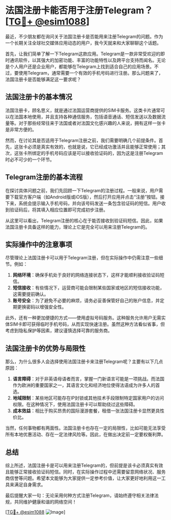# 法国注册卡能否用于注册Telegram？[[TG💪+ @esim1088](https://t.me/s/esim1088)]

最近，不少朋友都在询问关于法国注册卡是否能用来注册Telegram的问题。作为一个长期关注全球社交媒体应用动态的用户，我今天就来和大家聊聊这个话题。

首先，让我们简单了解一下Telegram这款应用。Telegram是一款非常受欢迎的即时通讯软件，以其强大的加密功能、丰富的功能特性以及跨平台支持而闻名。无论是个人用户还是企业用户，都能够在Telegram上找到适合自己的应用场景。不过，要使用Telegram，通常需要一个有效的手机号码进行注册。那么问题来了，法国注册卡是否能够满足这一要求呢？

## 法国注册卡的基本情况

法国注册卡，顾名思义，就是通过法国运营商提供的SIM卡服务。这类卡片通常可以在法国本地使用，并且支持各种通信服务，包括语音通话、短信发送以及数据流量等。对于那些经常往来于法国或者对法国文化感兴趣的人来说，拥有这样一张卡是非常方便的。

然而，在讨论其是否适用于Telegram注册之前，我们需要明确几个前提条件。首先，这张卡必须是真实有效的，也就是说，它已经成功激活并且能够正常使用；其次，这张卡所绑定的手机号码应该是可以接收验证码的，因为这是注册Telegram时必不可少的一个环节。

## Telegram注册的基本流程

在探讨具体问题之前，我们先回顾一下Telegram的注册过程。一般来说，用户需要下载官方客户端（如Android版或iOS版），然后打开应用并点击“注册”按钮。接下来，系统会提示输入手机号码，并向该号码发送一条包含验证码的短信。用户收到验证码后，将其填入相应位置即可完成初步注册。

从这里可以看出，Telegram注册的核心在于能否接收到验证码短信。因此，如果法国注册卡具备这样的能力，理论上它是完全可以用来注册Telegram的。

## 实际操作中的注意事项

尽管理论上法国注册卡可以用于Telegram注册，但在实际操作中仍需注意一些细节。例如：

1. **网络环境**：确保手机处于良好的网络连接状态下，这样才能顺利接收验证码短信。
2. **短信接收**：有些情况下，运营商可能会限制某些国家或地区的短信接收功能，这需要提前确认。
3. **账号安全**：为了避免不必要的麻烦，请务必妥善保管好自己的账户信息，并定期更换密码以增强安全性。

此外，还有一种更加便捷的方式——使用虚拟号码服务。这种服务允许用户无需实体SIM卡即可获得临时手机号码，从而实现快速注册。虽然这种方法看似省事，但考虑到隐私保护等因素，建议谨慎选择可靠的服务商。

## 法国注册卡的优势与局限性

那么，为什么很多人会选择使用法国注册卡来注册Telegram呢？主要有以下几点原因：

1. **语言障碍**：对于非英语母语者而言，掌握一门新语言可能是一项挑战。而法国作为欧洲的重要国家之一，其语言文化和经济地位使得法语成为许多人的首选。
2. **地域限制**：某些地区可能存在IP封锁或其他技术手段限制特定国家用户的访问权限。在这种情况下，使用法国注册卡可以帮助绕过这些障碍。
3. **成本效益**：相比于购买昂贵的国际漫游套餐，租借一张法国注册卡显然更具性价比。

当然，任何事物都有两面性。法国注册卡也存在一定的局限性，比如可能无法享受所有本地优惠活动、存在一定法律风险等。因此，在做出决定前一定要权衡利弊。

## 总结

综上所述，法国注册卡是可以用来注册Telegram的，但前提是该卡必须真实有效且能够正常接收验证码短信。同时，在实际操作过程中还需要留意网络状况、服务商信誉等问题。希望本文能够为大家提供一定参考价值，让大家更好地利用这一工具来满足自身需求。

最后提醒大家一句：无论采用何种方式注册Telegram，请始终遵守相关法律法规，共同维护健康和谐的网络空间！

[[TG💪+ @esim1088](https://t.me/s/esim1088) ![Image](https://i.postimg.cc/4NQfJmqS/Snipaste-2025-05-13-00-14-12.png)]